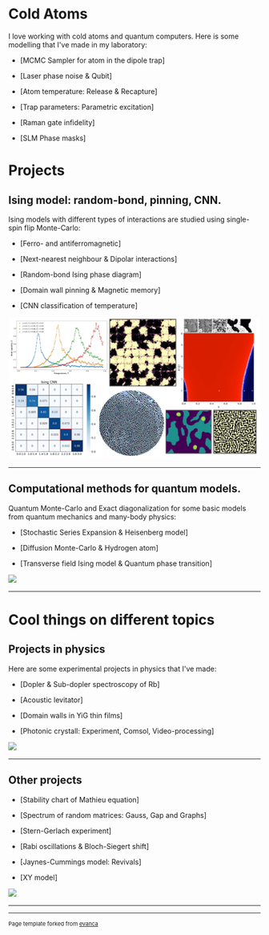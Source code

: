 # Cold Atoms

I love working with cold atoms and quantum computers. Here is some modelling that I've made in my laboratory:

- [MCMC Sampler for atom in the dipole trap]
  
- [Laser phase noise & Qubit]

- [Atom temperature: Release & Recapture]

- [Trap parameters: Parametric excitation]

- [Raman gate infidelity]

- [SLM Phase masks]


# Projects

## Ising model: random-bond, pinning, CNN.

Ising models with different types of interactions are studied using single-spin flip Monte-Carlo: 

- [Ferro- and antiferromagnetic]
  
- [Next-nearest neighbour & Dipolar interactions]
  
- [Random-bond Ising phase diagram]
  
- [Domain wall pinning & Magnetic memory]

- [CNN classification of temperature]


<img src="images/Ising_Logo.jpg?raw=true"/>

---

## Computational methods for quantum models.

Quantum Monte-Carlo and Exact diagonalization for some basic models from quantum mechanics and many-body physics:

- [Stochastic Series Expansion & Heisenberg model]

- [Diffusion Monte-Carlo & Hydrogen atom]

- [Transverse field Ising model & Quantum phase transition]
  

<img src="images/dummy_thumbnail.jpg?raw=true"/>

---

# Cool things on different topics

## Projects in physics
Here are some experimental projects in physics that I've made:

- [Dopler & Sub-dopler spectroscopy of Rb]

- [Acoustic levitator]

- [Domain walls in YiG thin films]

- [Photonic crystall: Experiment, Comsol, Video-processing]

<img src="images/dummy_thumbnail.jpg?raw=true"/>

---

## Other projects

- [Stability chart of Mathieu equation]

- [Spectrum of random matrices: Gauss, Gap and Graphs]

- [Stern-Gerlach experiment]

- [Rabi oscillations & Bloch-Siegert shift]

- [Jaynes-Cummings model: Revivals]

- [XY model]

<img src="images/dummy_thumbnail.jpg?raw=true"/>

---






---
<p style="font-size:11px">Page template forked from <a href="https://github.com/evanca/quick-portfolio">evanca</a></p>
<!-- Remove above link if you don't want to attibute -->
